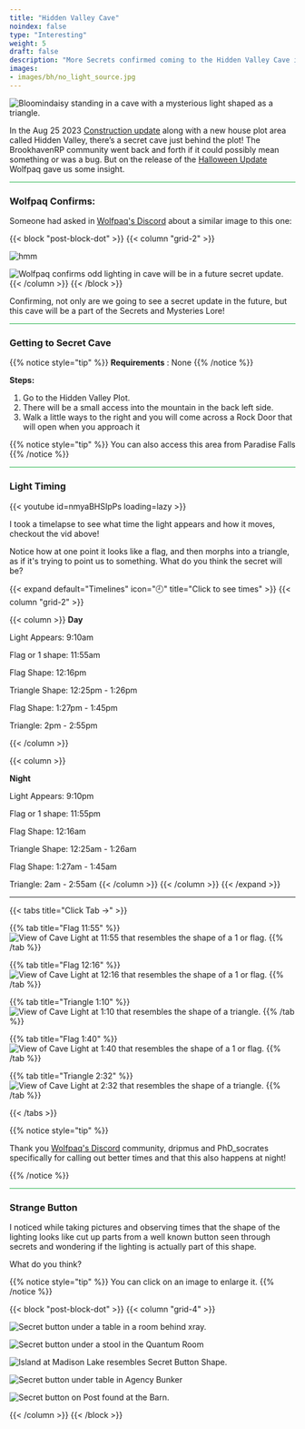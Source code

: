 ```yaml
---
title: "Hidden Valley Cave"
noindex: false
type: "Interesting"
weight: 5
draft: false
description: "More Secrets confirmed coming to the Hidden Valley Cave in Brookhaven RP and video timelapse of interesting light."
images: 
- images/bh/no_light_source.jpg
---
```


![Bloomindaisy standing in a cave with a mysterious light shaped as a triangle.](/images/bh/no_light_source.jpg)


In the Aug 25 2023 [Construction update](blog/archive/2023/august/construction/) along with a new house plot area called Hidden Valley, there’s a secret cave just behind the plot!
The BrookhavenRP community went back and forth if it could possibly mean something or was a bug. But on the release of the [Halloween Update](blog/archive/2023/october/10-13-23/) Wolfpaq gave us some insight. 

<hr style="background-color: #28b44c" size=8>

### Wolfpaq Confirms:


Someone had asked in [Wolfpaq's Discord](https://discord.com/channels/482308357248647177/870010373976236052/1162417286792102060) about a similar image to this one:


{{< block "post-block-dot" >}}
{{< column "grid-2" >}}

![hmm](/images/bh/flag.jpg)

![Wolfpaq confirms odd lighting in cave will be in a future secret update.](/images/bh/wolf.jpg)
{{< /column >}}
{{< /block >}}

Confirming, not only are we going to see a secret update in the future, but this cave will be a part of the Secrets and Mysteries Lore!

<hr style="background-color: #28b44c" size=8>

### Getting to Secret Cave

{{% notice style="tip" %}}
**Requirements** : None
{{% /notice %}}

**Steps:**
1. Go to the Hidden Valley Plot.
1. There will be a small access into the mountain in the back left side. 
1. Walk a little ways to the right and you will come across a Rock Door that will open when you approach it

{{% notice style="tip" %}}
You can also access this area from Paradise Falls
{{% /notice %}}

<hr style="background-color: #28b44c" size=8>

### Light Timing 

{{< youtube id=nmyaBHSIpPs loading=lazy >}}

I took a timelapse to see what time the light appears and how it moves, checkout the vid above!

Notice how at one point it looks like a flag, and then morphs into a triangle, as if it's trying to point us to something. What do you think the secret will be?

{{< expand default="Timelines" icon="🕘" title="Click to see times" >}} 
{{< column "grid-2" >}}

{{< column >}}
**Day**

Light Appears: 9:10am

Flag or 1 shape: 11:55am

Flag Shape: 12:16pm

Triangle Shape: 12:25pm - 1:26pm

Flag Shape: 1:27pm - 1:45pm

Triangle: 2pm - 2:55pm

{{< /column >}}

{{< column >}}

**Night**

Light Appears: 9:10pm

Flag or 1 shape: 11:55pm

Flag Shape: 12:16am

Triangle Shape: 12:25am - 1:26am

Flag Shape: 1:27am - 1:45am

Triangle: 2am - 2:55am
{{< /column >}}
{{< /column >}}
{{< /expand >}}

---

{{< tabs title="Click Tab ->" >}}

{{% tab title="Flag 11:55" %}}
![View of Cave Light at 11:55 that resembles the shape of a 1 or flag.](/images/bh/cave-light-flag-shape-11_55.jpg)
{{% /tab %}}

{{% tab title="Flag 12:16" %}}
![View of Cave Light at 12:16 that resembles the shape of a 1 or flag.](/images/bh/cave-light-flag-shape-12_16.jpg)
{{% /tab %}}

{{% tab title="Triangle 1:10" %}}
![View of Cave Light at 1:10 that resembles the shape of a triangle.](/images/bh/cave-light-triangle-shape-1_10.jpg)
{{% /tab %}}

{{% tab title="Flag 1:40" %}}
![View of Cave Light at 1:40 that resembles the shape of a 1 or flag.](/images/bh/cave-light-flag-shape-1_40.jpg)
{{% /tab %}}

{{% tab title="Triangle 2:32" %}}
![View of Cave Light at 2:32 that resembles the shape of a triangle.](/images/bh/cave-light-triangle-shape-2_30.jpg)
{{% /tab %}}

{{< /tabs >}}

{{% notice style="tip" %}}

Thank you [Wolfpaq's Discord](https://discord.gg/wolfpaqgames) community, dripmus and PhD_socrates specifically for calling out better times and that this also happens at night!

{{% /notice %}}


<hr style="background-color: #28b44c" size=8>

### Strange Button

I noticed while taking pictures and observing times that the shape of the lighting looks like cut up parts from a well known button seen through secrets and wondering if the lighting is actually part of this shape. 

What do you think?

{{% notice style="tip" %}}
You can click on an image to enlarge it.
{{% /notice %}}

{{< block "post-block-dot" >}}
{{< column "grid-4" >}}



![Secret button under a table in a room behind xray.](/images/bh/secrets-button-hidden-room-xray.jpg)

![Secret button under a stool in the Quantum Room](/images/bh/secrets-button-quantum-room-stool.jpg)

![Island at Madison Lake resembles Secret Button Shape.](/images/bh/secrets-button-madison-lake.jpg)

![Secret button under table in Agency Bunker](/images/bh/secrets-button-agency-bunker.jpg)

![Secret button on Post found at the Barn.](/images/bh/secrets-button-farm.jpg)

{{< /column >}}
{{< /block >}}